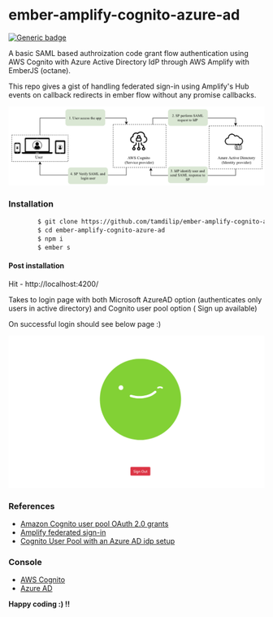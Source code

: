 # ember-amplify-cognito-azure-ad 
[![Generic badge](https://img.shields.io/badge/gh%20pages-🚩%20Live%20demo-blue.svg)](https://tamdilip.github.io/ember-amplify-cognito-azure-ad)


A basic SAML based authroization code grant flow authentication using AWS Cognito with Azure Active Directory IdP through AWS Amplify with EmberJS (octane).

This repo gives a gist of handling federated sign-in using Amplify's Hub events on callback redirects in ember flow without any promise callbacks.

![Image of auth flow](https://raw.githubusercontent.com/tamdilip/ember-amplify-cognito-azure-ad/master/public/assets/images/Arch.png)


### Installation

```sh
        $ git clone https://github.com/tamdilip/ember-amplify-cognito-azure-ad.git
        $ cd ember-amplify-cognito-azure-ad
        $ npm i
        $ ember s
```

#### Post installation

Hit - http://localhost:4200/ 

Takes to login page with both Microsoft AzureAD option (authenticates only users in active directory) and Cognito user pool option ( Sign up available)

On successful login should see below page :)

![Image of logged-in home pages](https://raw.githubusercontent.com/tamdilip/ember-amplify-cognito-azure-ad/master/public/assets/images/successful-login.png)


### References
* [Amazon Cognito user pool OAuth 2.0 grants](https://aws.amazon.com/blogs/mobile/understanding-amazon-cognito-user-pool-oauth-2-0-grants/)
* [Amplify federated sign-in](https://aws-amplify.github.io/docs/js/authentication)
* [Cognito User Pool with an Azure AD idp setup](https://medium.com/@zippicoder/setup-aws-cognito-user-pool-with-an-azure-ad-identity-provider-to-perform-single-sign-on-sso-7ff5aa36fc2a)


### Console
* [AWS Cognito](https://console.aws.amazon.com/cognito/users/?region=us-east-1#/pool/us-east-1_VkCkeBZb2/details?_k=wqwgz9)
* [Azure AD](https://portal.azure.com/#blade/Microsoft_AAD_IAM/ManagedAppMenuBlade/SignOn/appId/7c9b70d0-471b-434d-870e-79ad470e3ce9/objectId/9f8dc68b-abf1-4fec-975a-0b199d3b8d4b)



**Happy coding :) !!**
